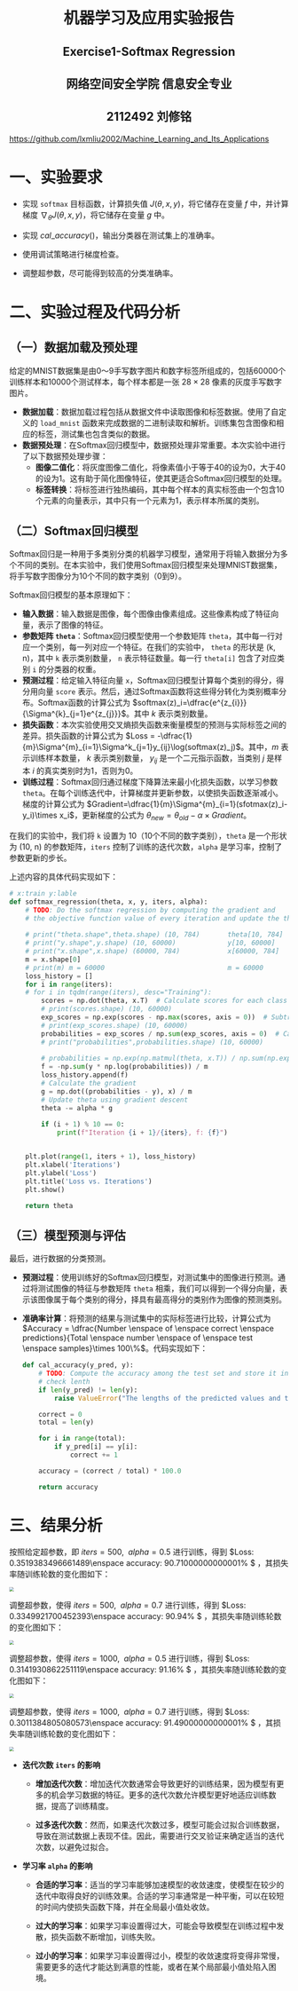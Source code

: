 # <center>**机器学习及应用实验报告**</center>

## <center>**Exercise1-Softmax Regression**</center>

## <center> **网络空间安全学院 信息安全专业**</center>

## <center> **2112492 刘修铭**</center>

https://github.com/lxmliu2002/Machine_Learning_and_Its_Applications

# 一、实验要求

* 实现 `softmax` 目标函数，计算损失值 $J(\theta ,x,y)$，将它储存在变量 $f$ 中，并计算梯度 $\nabla_{\theta} J(\theta,x,y)$，将它储存在变量 $g$ 中。

* 实现 $cal\_accuracy()$，输出分类器在测试集上的准确率。
* 使用调试策略进行梯度检查。
* 调整超参数，尽可能得到较高的分类准确率。



# 二、实验过程及代码分析

## （一）数据加载及预处理

给定的MNIST数据集是由0〜9手写数字图片和数字标签所组成的，包括60000个训练样本和10000个测试样本，每个样本都是一张 $28\times28$ 像素的灰度手写数字图片。

- **数据加载**：数据加载过程包括从数据文件中读取图像和标签数据。使用了自定义的 `load_mnist` 函数来完成数据的二进制读取和解析。训练集包含图像和相应的标签，测试集也包含类似的数据。
- **数据预处理**：在Softmax回归模型中，数据预处理非常重要。本次实验中进行了以下数据预处理步骤：
  - **图像二值化**：将灰度图像二值化，将像素值小于等于40的设为0，大于40的设为1。这有助于简化图像特征，使其更适合Softmax回归模型的处理。
  - **标签转换**：将标签进行独热编码，其中每个样本的真实标签由一个包含10个元素的向量表示，其中只有一个元素为1，表示样本所属的类别。

## （二）Softmax回归模型

Softmax回归是一种用于多类别分类的机器学习模型，通常用于将输入数据分为多个不同的类别。在本实验中，我们使用Softmax回归模型来处理MNIST数据集，将手写数字图像分为10个不同的数字类别（0到9）。

Softmax回归模型的基本原理如下：

- **输入数据**：输入数据是图像，每个图像由像素组成。这些像素构成了特征向量，表示了图像的特征。
- **参数矩阵 `theta`**：Softmax回归模型使用一个参数矩阵 `theta`，其中每一行对应一个类别，每一列对应一个特征。在我们的实验中， `theta` 的形状是 (k, n)，其中 `k` 表示类别数量， `n` 表示特征数量。每一行 `theta[i]` 包含了对应类别 `i` 的分类器的权重。
- **预测过程**：给定输入特征向量 `x`，Softmax回归模型计算每个类别的得分，得分用向量 `score` 表示。然后，通过Softmax函数将这些得分转化为类别概率分布。Softmax函数的计算公式为 $softmax(z)_i=\dfrac{e^{z_{i}}}{\Sigma^{k}_{j=1}e^{z_{j}}}$。其中 $k$ 表示类别数量。
- **损失函数**：本次实验使用交叉熵损失函数来衡量模型的预测与实际标签之间的差异。损失函数的计算公式为 $Loss = -\dfrac{1}{m}\Sigma^{m}_{i=1}\Sigma^k_{j=1}y_{ij}\log(softmax(z)_j)$。其中，$m$ 表示训练样本数量， $k$ 表示类别数量， $y_{ij}$ 是一个二元指示函数，当类别 $j$ 是样本 $i$ 的真实类别时为1，否则为0。
- **训练过程**：Softmax回归通过梯度下降算法来最小化损失函数，以学习参数 `theta`。在每个训练迭代中，计算梯度并更新参数，以使损失函数逐渐减小。梯度的计算公式为 $Gradient=\dfrac{1}{m}\Sigma^{m}_{i=1}(sfotmax(z)_i-y_i)\times x_i$，更新梯度的公式为 $\theta_{new} = \theta_{old}-\alpha\times Gradient$。

在我们的实验中，我们将 `k` 设置为 10（10个不同的数字类别），`theta` 是一个形状为 (10, n) 的参数矩阵，`iters` 控制了训练的迭代次数，`alpha` 是学习率，控制了参数更新的步长。

上述内容的具体代码实现如下：

```python
# x:train y:lable
def softmax_regression(theta, x, y, iters, alpha):
    # TODO: Do the softmax regression by computing the gradient and
    # the objective function value of every iteration and update the theta
    
    # print("theta.shape",theta.shape) (10, 784)       theta[10, 784]
    # print("y.shape",y.shape) (10, 60000)             y[10, 60000]
    # print("x.shape",x.shape) (60000, 784)            x[60000, 784]
    m = x.shape[0]
    # print(m) m = 60000                               m = 60000
    loss_history = []
    for i in range(iters):
    # for i in tqdm(range(iters), desc="Training"):
        scores = np.dot(theta, x.T)  # Calculate scores for each class
        # print(scores.shape) (10, 60000)
        exp_scores = np.exp(scores - np.max(scores, axis = 0))  # Subtract max score for numerical stability
        # print(exp_scores.shape) (10, 60000)
        probabilities = exp_scores / np.sum(exp_scores, axis = 0)  # Calculate class probabilities
        # print("probabilities",probabilities.shape) (10, 60000)
        
        # probabilities = np.exp(np.matmul(theta, x.T)) / np.sum(np.exp(np.matmul(theta, x.T)), axis=0)
        f = -np.sum(y * np.log(probabilities)) / m
        loss_history.append(f)
        # Calculate the gradient
        g = np.dot((probabilities - y), x) / m
        # Update theta using gradient descent
        theta -= alpha * g
        
        if (i + 1) % 10 == 0:
            print(f"Iteration {i + 1}/{iters}, f: {f}")


    plt.plot(range(1, iters + 1), loss_history)
    plt.xlabel('Iterations')
    plt.ylabel('Loss')
    plt.title('Loss vs. Iterations')
    plt.show()

    return theta
```

## （三）模型预测与评估

最后，进行数据的分类预测。

- **预测过程**：使用训练好的Softmax回归模型，对测试集中的图像进行预测。通过将测试图像的特征与参数矩阵 `theta` 相乘，我们可以得到一个得分向量，表示该图像属于每个类别的得分，择具有最高得分的类别作为图像的预测类别。

- **准确率计算**：将预测的结果与测试集中的实际标签进行比较，计算公式为 $Accuracy = \dfrac{Number \enspace of \enspace correct \enspace predictions}{Total \enspace number \enspace of \enspace test \enspace samples}\times 100\%$。代码实现如下：

  ```python
  def cal_accuracy(y_pred, y):
      # TODO: Compute the accuracy among the test set and store it in acc
      # check lenth
      if len(y_pred) != len(y):
          raise ValueError("The lengths of the predicted values and the actual labels are not consistent")
  
      correct = 0
      total = len(y)
  
      for i in range(total):
          if y_pred[i] == y[i]:
              correct += 1
  
      accuracy = (correct / total) * 100.0
  
      return accuracy
  ```



# 三、结果分析

按照给定超参数，即 $iters=500, \enspace alpha = 0.5$ 进行训练，得到 $Loss: 0.3519383496661489\enspace accuracy: 90.71000000000001\% $ ，其损失率随训练轮数的变化图如下：

<img src="./pic/500，0.5.png" style="zoom:50%;" />

调整超参数，使得 $iters=500, \enspace alpha = 0.7$ 进行训练，得到 $Loss: 0.3349921700452393\enspace accuracy: 90.94\% $ ，其损失率随训练轮数的变化图如下：

<img src="./pic/500，0.7.png" style="zoom:50%;" />

调整超参数，使得 $iters=1000, \enspace alpha = 0.5$ 进行训练，得到 $Loss: 0.3141930862251119\enspace accuracy: 91.16\% $ ，其损失率随训练轮数的变化图如下：

<img src="./pic/1000，0.5.png" style="zoom:50%;" />

调整超参数，使得 $iters=1000, \enspace alpha = 0.7$ 进行训练，得到 $Loss: 0.3011384805080573\enspace accuracy: 91.49000000000001\% $ ，其损失率随训练轮数的变化图如下：

<img src="./pic/1000，0.7.png" style="zoom:50%;" />

* **迭代次数 `iters` 的影响**

  - **增加迭代次数**：增加迭代次数通常会导致更好的训练结果，因为模型有更多的机会学习数据的特征。更多的迭代次数允许模型更好地适应训练数据，提高了训练精度。

  - **过多迭代次数**：然而，如果迭代次数过多，模型可能会过拟合训练数据，导致在测试数据上表现不佳。因此，需要进行交叉验证来确定适当的迭代次数，以避免过拟合。

* **学习率 `alpha` 的影响**

  - **合适的学习率**：适当的学习率能够加速模型的收敛速度，使模型在较少的迭代中取得良好的训练效果。合适的学习率通常是一种平衡，可以在较短的时间内使损失函数下降，并在全局最小值处收敛。

  - **过大的学习率**：如果学习率设置得过大，可能会导致模型在训练过程中发散，损失函数不断增加，训练失败。

  - **过小的学习率**：如果学习率设置得过小，模型的收敛速度将变得非常慢，需要更多的迭代才能达到满意的性能，或者在某个局部最小值处陷入困境。